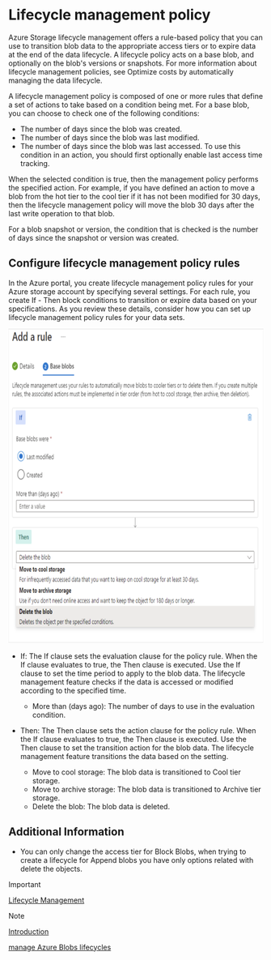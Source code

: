 # Lifecycle management policy

Azure Storage lifecycle management offers a rule-based policy that you can use to transition blob data to the appropriate access tiers or to expire data at the end of the data lifecycle. A lifecycle policy acts on a base blob, and optionally on the blob's versions or snapshots. For more information about lifecycle management policies, see Optimize costs by automatically managing the data lifecycle.

A lifecycle management policy is composed of one or more rules that define a set of actions to take based on a condition being met. For a base blob, you can choose to check one of the following conditions:

- The number of days since the blob was created.
- The number of days since the blob was last modified.
- The number of days since the blob was last accessed. To use this condition in an action, you should first optionally enable last access time tracking.

When the selected condition is true, then the management policy performs the specified action. For example, if you have defined an action to move a blob from the hot tier to the cool tier if it has not been modified for 30 days, then the lifecycle management policy will move the blob 30 days after the last write operation to that blob.

For a blob snapshot or version, the condition that is checked is the number of days since the snapshot or version was created.

## Configure lifecycle management policy rules

In the Azure portal, you create lifecycle management policy rules for your Azure storage account by specifying several settings. For each rule, you create If - Then block conditions to transition or expire data based on your specifications. As you review these details, consider how you can set up lifecycle management policy rules for your data sets.

<img src="./img/lc_blob.png" width="724" height="621 \">

- If: The If clause sets the evaluation clause for the policy rule. When the If clause evaluates to true, the Then clause is executed. Use the If clause to set the time period to apply to the blob data. The lifecycle management feature checks if the data is accessed or modified according to the specified time.
  - More than (days ago): The number of days to use in the evaluation condition.

- Then: The Then clause sets the action clause for the policy rule. When the If clause evaluates to true, the Then clause is executed. Use the Then clause to set the transition action for the blob data. The lifecycle management feature transitions the data based on the setting.
  - Move to cool storage: The blob data is transitioned to Cool tier storage.
  - Move to archive storage: The blob data is transitioned to Archive tier storage.
  - Delete the blob: The blob data is deleted.

## Additional Information

- You can only change the access tier for Block Blobs, when trying to create a lifecycle for Append blobs you have only options related with  delete the objects.

>[!IMPORTANT]
>[Lifecycle Management](https://learn.microsoft.com/en-us/azure/storage/blobs/lifecycle-management-policy-configure)
<!-- MD028/no-blanks-blockquote -->
>[!NOTE]
>[Introduction](https://learn.microsoft.com/en-us/training/modules/configure-blob-storage/5-add-blob-lifecycle-management-rules)
>
>[manage Azure Blobs lifecycles](https://www.youtube.com/watch?v=-3k0hhngt7o)
